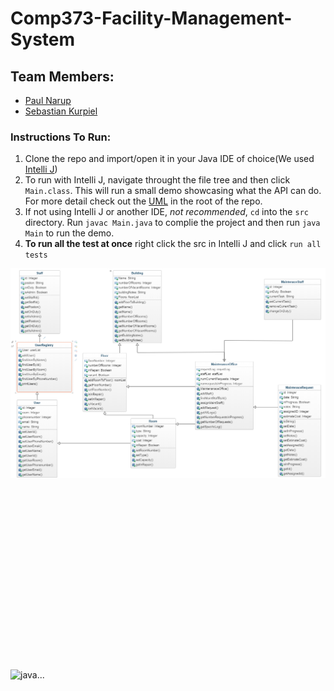 # Comp373-Facility-Management-System
## Team Members:
- [Paul Narup](https://github.com/paulNarup "Paul Narup")
- [Sebastian Kurpiel](http://github.com/SebastianKurp "Sebastian Kurpiel")

### Instructions To Run:
1. Clone the repo and import/open it in your Java IDE of choice(We used[ Intelli J](https://www.jetbrains.com/idea/ " Intelli J"))
2. To run with Intelli J, navigate throught the file tree and then click `Main.class`. This will run a small demo showcasing what the API can do. For more detail check out the [ UML](https://github.com/SebastianKurp/Comp373-Facility-Management-System/blob/master/UML1.PNG " UML") in the root of the repo.
3. If not using Intelli J or another IDE, *not recommended*, `cd` into the `src` directory. Run `javac Main.java` to complie the project and then run `java Main` to run the demo.
4. **To run all the test at once** right click the src in Intelli J and click `run all tests`

[![UML1](https://github.com/SebastianKurp/Comp373-Facility-Management-System/blob/master/UML1.PNG?raw=true "UML1")](https://github.com/SebastianKurp/Comp373-Facility-Management-System/blob/master/UML1.PNG?raw=true "UML1")
                                                                                                                                                                                                                                                                                                                                                                                                                                                                                                                                                                                                                  

![java...](https://media.giphy.com/media/13HgwGsXF0aiGY/giphy.gif)
